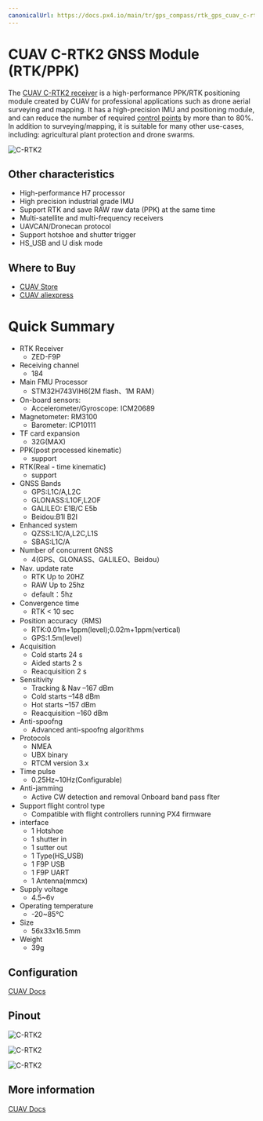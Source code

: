 ```yaml
---
canonicalUrl: https://docs.px4.io/main/tr/gps_compass/rtk_gps_cuav_c-rtk2
---
```


# CUAV C-RTK2 GNSS Module (RTK/PPK)

The [CUAV C-RTK2 receiver](https://www.cuav.net/en/c_rtk_9ps/) is a high-performance PPK/RTK positioning module created by CUAV for professional applications such as drone aerial surveying and mapping. It has a high-precision IMU and positioning module, and can reduce the number of required [control points](https://www.youtube.com/watch?v=3k7v5aXyuKQ) by more than to 80%. In addition to surveying/mapping, it is suitable for many other use-cases, including: agricultural plant protection and drone swarms.

![C-RTK2](../../assets/hardware/gps/cuav_rtk2/c-rtk2.png)

## Other characteristics

* High-performance H7 processor
* High precision industrial grade IMU
* Support RTK and save RAW raw data (PPK) at the same time
* Multi-satellite and multi-frequency receivers
* UAVCAN/Dronecan protocol
* Support hotshoe and shutter trigger
* HS_USB and U disk mode

## Where to Buy

* [CUAV Store](https://store.cuav.net/shop/c-rtk-2/)
* [CUAV aliexpress](https://pt.aliexpress.com/item/1005003754165772.html?spm=a2g0o.store_pc_groupList.8148356.13.2f893550i0NE4o)

# Quick Summary

* RTK Receiver
  * ZED-F9P
* Receiving channel
  * 184
* Main FMU Processor
  * STM32H743VIH6(2M flash、1M RAM）
* On-board sensors:
  * Accelerometer/Gyroscope: ICM20689
* Magnetometer: RM3100
  * Barometer: ICP10111
* TF card expansion
  * 32G(MAX)
* PPK(post processed kinematic)
  * support
* RTK(Real - time kinematic)
  * support
* GNSS Bands
  * GPS:L1C/A,L2C
  * GLONASS:L1OF,L2OF
  * GALILEO: E1B/C E5b
  * Beidou:B1I B2I
* Enhanced system
  * QZSS:L1C/A,L2C,L1S
  * SBAS:L1C/A
* Number of concurrent GNSS
  * 4(GPS、GLONASS、GALILEO、Beidou）
* Nav. update rate
  * RTK Up to 20HZ
  * RAW Up to 25hz
  * default：5hz
* Convergence time
  * RTK < 10 sec
* Position accuracy（RMS)
  * RTK:0.01m+1ppm(level);0.02m+1ppm(vertical)
  * GPS:1.5m(level)
* Acquisition
  * Cold starts 24 s
  * Aided starts 2 s
  * Reacquisition 2 s
* Sensitivity
  * Tracking & Nav –167 dBm
  * Cold starts –148 dBm
  * Hot starts –157 dBm
  * Reacquisition –160 dBm
* Anti-spoofng
  * Advanced anti-spoofng algorithms
* Protocols
  * NMEA
  * UBX binary
  * RTCM version 3.x
* Time pulse
  * 0.25Hz~10Hz(Configurable)
* Anti-jamming
  * Active CW detection and removal Onboard band pass ﬂter
* Support flight control type
  * Compatible with flight controllers running PX4 firmware
* interface
  * 1 Hotshoe
  * 1 shutter in
  * 1 sutter out
  * 1 Type(HS_USB)
  * 1 F9P USB
  * 1 F9P UART
  * 1 Antenna(mmcx)
* Supply voltage
  * 4.5~6v
* Operating temperature
  * -20~85℃
* Size
  *  56x33x16.5mm
* Weight
  * 39g

## Configuration

[CUAV Docs](https://doc.cuav.net/gps/c-rtk2/en/quick-start-c-rtk2.html)

## Pinout

![C-RTK2](../../assets/hardware/gps/cuav_rtk2/c-rtk2_pinouts1.jpg)

![C-RTK2](../../assets/hardware/gps/cuav_rtk2/c-rtk2_pinouts0.jpg)

![C-RTK2](../../assets/hardware/gps/cuav_rtk2/c-rtk2_pinouts2.jpg)

## More information

[CUAV Docs](https://doc.cuav.net/gps/c-rtk-series/en/c-rtk-9ps/)

